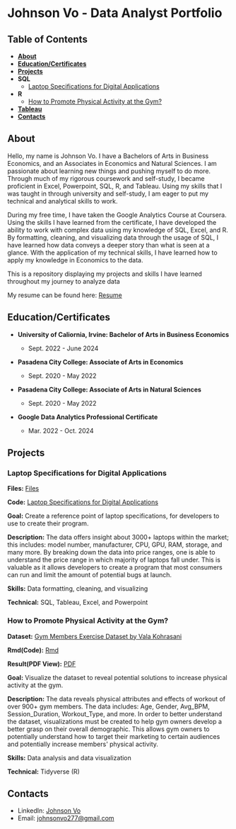 # Johnson Vo - Data Analyst Portfolio

## Table of Contents
 - [**About**](#About)
 - [**Education/Certificates**](#educationcertificates)
 - [**Projects**](#Projects)
  - **SQL**
    - [Laptop Specifications for Digital Applications](#laptop-specifications-for-digital-applications)
  - **R**
    - [How to Promote Physical Activity at the Gym?](#how-to-promote-physical-activity-at-the-gym)
  - [**Tableau**](https://public.tableau.com/app/profile/johnson.vo1109/vizzes)
 - [**Contacts**](#Contacts)

## About
Hello, my name is Johnson Vo. I have a Bachelors of Arts in Business Economics, and an Associates in Economics and Natural Sciences. I am passionate about learning new things and pushing myself to do more. Through much of my rigorous coursework and self-study, I became proficient in Excel, Powerpoint, SQL, R, and Tableau. Using my skills that I was taught in through university and self-study, I am eager to put my technical and analytical skills to work. 

During my free time, I have taken the Google Analytics Course at Coursera. Using the skills I have learned from the certificate, I have developed the ability to work with complex data using my knowledge of SQL, Excel, and R. By formatting, cleaning, and visualizing data through the usage of SQL, I have learned how data conveys a deeper story than what is seen at a glance. With the application of my technical skills, I have learned how to apply my knowledge in Economics to the data.

This is a repository displaying my projects and skills I have learned throughout my journey to analyze data

My resume can be found here: [Resume](https://github.com/jehnsun/DataPortfolio/blob/main/Resume%20Data%20Analytics%20-%20Johnson%20Vo.pdf)

## Education/Certificates

- **University of Caliornia, Irvine: Bachelor of Arts in Business Economics**
  - Sept. 2022 - June 2024
    
- **Pasadena City College: Associate of Arts in Economics**
  - Sept. 2020 - May 2022
    
- **Pasadena City College: Associate of Arts in Natural Sciences**
  - Sept. 2020 - May 2022
    
- **Google Data Analytics Professional Certificate**
  - Mar. 2022 - Oct. 2024  


## Projects

### Laptop Specifications for Digital Applications

**Files:** [Files](https://github.com/jehnsun/case_study_laptop_specifications_9_23_24/tree/main)

**Code:** [Laptop Specifications for Digital Applications](https://github.com/jehnsun/case_study_laptop_specifications_9_23_24/blob/main/SQL%20script%20for%20laptops.sql)

**Goal:** Create a reference point of laptop specifications, for developers to use to create their program.

**Description:** The data offers insight about 3000+ laptops within the market; this includes: model number, manufacturer, CPU, GPU, RAM, storage, and many more. By breaking down the data into price ranges, one is able to understand the price range in which majority of laptops fall under. This is valuable as it allows developers to create a program that most consumers can run and limit the amount of potential bugs at launch.

**Skills:** Data formatting, cleaning, and visualizing

**Technical:** SQL, Tableau, Excel, and Powerpoint

### How to Promote Physical Activity at the Gym?

**Dataset:** [Gym Members Exercise Dataset by Vala Kohrasani](https://www.kaggle.com/datasets/valakhorasani/gym-members-exercise-dataset)

**Rmd(Code):** [Rmd](https://github.com/jehnsun/gym_analysis_10_22_24/blob/main/R%20Markdown%20-%20Gym%20Dataset%2010.22.24.Rmd)

**Result(PDF View):** [PDF](https://github.com/jehnsun/gym_analysis_10_22_24/blob/main/R-Markdown%20-%20Gym-Dataset-10.22.24.pdf)

**Goal:** Visualize the dataset to reveal potential solutions to increase physical activity at the gym.

**Description:** The data reveals physical attributes and effects of workout of over 900+ gym members. The data includes: Age, Gender, Avg_BPM, Session_Duration, Workout_Type, and more. In order to better understand the dataset, visualizations must be created to help gym owners develop a better grasp on their overall demographic. This allows gym owners to potentially understand how to target their marketing to certain audiences and potentially increase members' physical activity.

**Skills:** Data analysis and data visualization

**Technical:** Tidyverse (R)

## Contacts
- LinkedIn: [Johnson Vo](https://www.linkedin.com/in/vo-johnson/)
- Email: johnsonvo277@gmail.com


